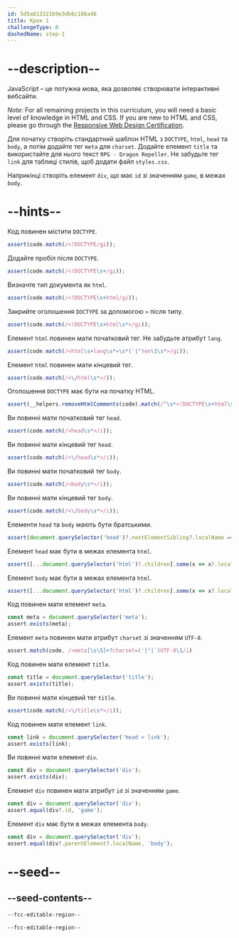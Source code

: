 ```yaml
---
id: 5d5a813321b9e3db6c106a46
title: Крок 1
challengeType: 0
dashedName: step-1
---
```


# --description--

JavaScript – це потужна мова, яка дозволяє створювати інтерактивні вебсайти.

*Note*: For all remaining projects in this curriculum, you will need a basic level of knowledge in HTML and CSS. If you are new to HTML and CSS, please go through the [Responsive Web Design Certification](https://www.freecodecamp.org/learn/2022/responsive-web-design/).

Для початку створіть стандартний шаблон HTML з `DOCTYPE`, `html`, `head` та `body`, а потім додайте тег `meta` для `charset`. Додайте елемент `title` та використайте для нього текст `RPG - Dragon Repeller`. Не забудьте тег `link` для таблиці стилів, щоб додати файл `styles.css`.

Наприкінці створіть елемент `div`, що має `id` зі значенням `game`, в межах `body`.

# --hints--

Код повинен містити `DOCTYPE`.

```js
assert(code.match(/<!DOCTYPE/gi));
```

Додайте пробіл після `DOCTYPE`.

```js
assert(code.match(/<!DOCTYPE\s+/gi));
```

Визначте тип документа як `html`.

```js
assert(code.match(/<!DOCTYPE\s+html/gi));
```

Закрийте оголошення `DOCTYPE` за допомогою `>` після типу.

```js
assert(code.match(/<!DOCTYPE\s+html\s*>/gi));
```

Елемент `html` повинен мати початковий тег. Не забудьте атрибут `lang`.

```js
assert(code.match(/<html\s+lang\s*=\s*('|")en\1\s*>/gi));
```

Елемент `html` повинен мати кінцевий тег.

```js
assert(code.match(/<\/html\s*>/));
```

Оголошення `DOCTYPE` має бути на початку HTML.

```js
assert(__helpers.removeHtmlComments(code).match(/^\s*<!DOCTYPE\s+html\s*>/i));
```

Ви повинні мати початковий тег `head`.

```js
assert(code.match(/<head\s*>/i));
```

Ви повинні мати кінцевий тег `head`.

```js
assert(code.match(/<\/head\s*>/i));
```

Ви повинні мати початковий тег `body`.

```js
assert(code.match(/<body\s*>/i));
```

Ви повинні мати кінцевий тег `body`.

```js
assert(code.match(/<\/body\s*>/i));
```

Елементи `head` та `body` мають бути братськими.

```js
assert(document.querySelector('head')?.nextElementSibling?.localName === 'body');
```

Елемент `head` має бути в межах елемента `html`.

```js
assert([...document.querySelector('html')?.children].some(x => x?.localName === 'head'));
```

Елемент `body` має бути в межах елемента `html`.

```js
assert([...document.querySelector('html')?.children].some(x => x?.localName === 'body'));
```

Код повинен мати елемент `meta`.

```js
const meta = document.querySelector('meta');
assert.exists(meta);
```

Елемент `meta` повинен мати атрибут `charset` зі значенням `UTF-8`.

```js
assert.match(code, /<meta[\s\S]+?charset=('|"|`)UTF-8\1/i)
```

Код повинен мати елемент `title`.

```js
const title = document.querySelector('title');
assert.exists(title);
```

Ви повинні мати кінцевий тег `title`.

```js
assert(code.match(/<\/title\s*>/i));
```

Код повинен мати елемент `link`.

```js
const link = document.querySelector('head > link');
assert.exists(link);
```

Ви повинні мати елемент `div`.

```js
const div = document.querySelector('div');
assert.exists(div);
```

Елемент `div` повинен мати атрибут `id` зі значенням `game`.

```js
const div = document.querySelector('div');
assert.equal(div?.id, 'game');
```

Елемент `div` має бути в межах елемента `body`.

```js
const div = document.querySelector('div');
assert.equal(div?.parentElement?.localName, 'body');
```

# --seed--

## --seed-contents--

```html
--fcc-editable-region--

--fcc-editable-region--
```
